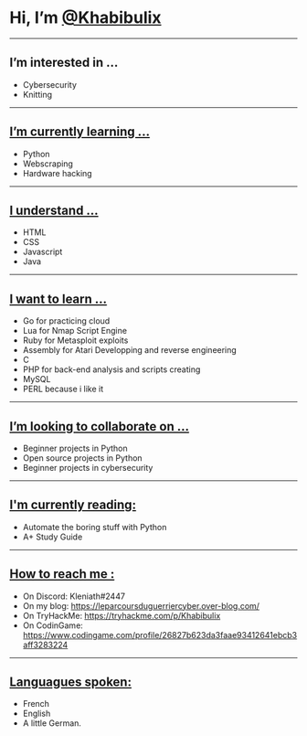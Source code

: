 <h1> Hi, I’m <u>@Khabibulix</u> </h1>

<hr>

<h2>I’m interested in ...</h2>

- Cybersecurity
- Knitting

<hr>





<h2><u>I’m currently learning ... </u></h2>

- Python
- Webscraping
- Hardware hacking

<hr>


<h2><u>I understand ...</u></h2>

- HTML
- CSS
- Javascript
- Java


<hr>


<h2><u>I want to learn ...</u></h2>

- Go for practicing cloud
- Lua for Nmap Script Engine
- Ruby for Metasploit exploits
- Assembly for Atari Developping and reverse engineering
- C 
- PHP for back-end analysis and scripts creating
- MySQL
- PERL because i like it

<hr>




<h2><u> I’m looking to collaborate on ...</u></h2>

- Beginner projects in Python
- Open source projects in Python
- Beginner projects in cybersecurity


<hr>


<h2><u> I'm currently reading:</u></h2>

- Automate the boring stuff with Python
- A+ Study Guide


<hr>


<h2><u>How to reach me :</u></h2>

- On Discord: Kleniath#2447
- On my blog: https://leparcoursduguerriercyber.over-blog.com/
- On TryHackMe: https://tryhackme.com/p/Khabibulix
- On CodinGame: https://www.codingame.com/profile/26827b623da3faae93412641ebcb3aff3283224


<hr>


<h2><u> Languagues spoken: </u></h2>

- French
- English
- A little German.

<!---
Khabibulix/Khabibulix is a ✨ special ✨ repository because its `README.md` (this file) appears on your GitHub profile.
You can click the Preview link to take a look at your changes.
--->
